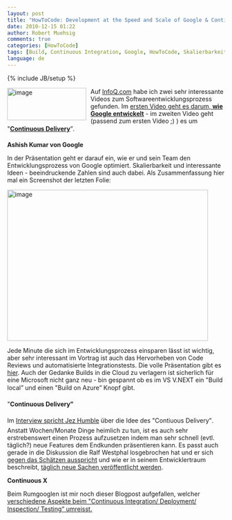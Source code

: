 ```yaml
---
layout: post
title: "HowToCode: Development at the Speed and Scale of Google & Continuous Delivery/X"
date: 2010-12-15 01:22
author: Robert Muehsig
comments: true
categories: [HowToCode]
tags: [Build, Continuous Integration, Google, HowToCode, Skalierbarkeit]
language: de
---
```

{% include JB/setup %}
<p><a href="{{BASE_PATH}}/assets/wp-images-de/image1138.png"><img style="border-bottom: 0px; border-left: 0px; margin: 0px 10px 0px 0px; display: inline; border-top: 0px; border-right: 0px" title="image" border="0" alt="image" align="left" src="{{BASE_PATH}}/assets/wp-images-de/image_thumb320.png" width="183" height="75" /></a> </p>  <p>Auf <a href="http://www.infoq.com">InfoQ.com</a> habe ich zwei sehr interessante Videos zum Softwareentwicklungsprozess gefunden. Im <a href="http://www.infoq.com/presentations/Development-at-Google">ersten Video geht es darum, <strong>wie Google entwickelt</strong></a> - im zweiten Video geht (passend zum ersten Video ;) ) es um "<a href="http://www.infoq.com/interviews/jez-humble-continuous-del"><strong>Continuous Delivery</strong></a>”.</p>  <p><strong>Ashish Kumar von Google</strong></p>  <p>In der Präsentation geht er darauf ein, wie er und sein Team den Entwicklungsprozess von Google optimiert. Skalierbarkeit und interessante Ideen - beeindruckende Zahlen sind auch dabei. Als Zusammenfassung hier mal ein Screenshot der letzten Folie:</p>  <p><a href="{{BASE_PATH}}/assets/wp-images-de/image1139.png"><img style="border-bottom: 0px; border-left: 0px; display: inline; border-top: 0px; border-right: 0px" title="image" border="0" alt="image" src="{{BASE_PATH}}/assets/wp-images-de/image_thumb321.png" width="465" height="350" /></a> </p>  <p>Jede Minute die sich im Entwicklungsprozess einsparen lässt ist wichtig, aber sehr interessant im Vortrag ist auch das Hervorheben von Code Reviews und automatisierte Integrationstests. Die volle Präsentation gibt es <a href="http://www.infoq.com/presentations/Development-at-Google">hier</a>. Auch der Gedanke Builds in die Cloud zu verlagern ist sicherlich für eine Microsoft nicht ganz neu - bin gespannt ob es im VS V.NEXT ein "Build local” und einen "Build on Azure” Knopf gibt. </p>  <p>"<strong>Continuous Delivery”</strong></p>  <p>Im <a href="http://www.infoq.com/interviews/jez-humble-continuous-del">Interview spricht Jez Humble</a> über die Idee des "Contiuous Delivery”. Anstatt Wochen/Monate Dinge heimlich zu tun, ist es auch sehr erstrebenswert einen Prozess aufzusetzen indem man sehr schnell (evtl. täglich?) neue Features dem Endkunden präsentieren kann. Es passt auch gerade in die Diskussion die Ralf Westphal losgebrochen hat und er sich <a href="http://ralfw.blogspot.com/2010/12/maschinen-bauen-aber-software.html">gegen das Schätzen ausspricht</a> und wie er in seinem Entwicklertraum beschreibt, <a href="http://ralfw.blogspot.com/2010/12/ein-traum-von-softwareentwicklung.html">täglich neue Sachen veröffentlicht werden</a>.</p>  <p><strong>Continuous X</strong></p>  <p>Beim Rumgooglen ist mir noch dieser Blogpost aufgefallen, welcher <a href="http://blog.agafonov.net.ua/post/2010/12/02/Continuous-Integration-and-build-engineering-in-Microsoft-NET.aspx">verschiedene Aspekte beim "Continuous Integration/ Deployment/ Inspection/ Testing” umreisst.</a></p>
